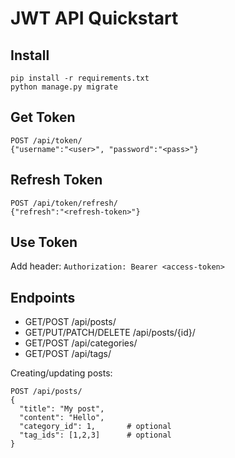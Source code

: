 
# JWT API Quickstart

## Install
```
pip install -r requirements.txt
python manage.py migrate
```

## Get Token
```
POST /api/token/
{"username":"<user>", "password":"<pass>"}
```

## Refresh Token
```
POST /api/token/refresh/
{"refresh":"<refresh-token>"}
```

## Use Token
Add header: `Authorization: Bearer <access-token>`

## Endpoints
- GET/POST /api/posts/
- GET/PUT/PATCH/DELETE /api/posts/{id}/
- GET/POST /api/categories/
- GET/POST /api/tags/

Creating/updating posts:
```
POST /api/posts/
{
  "title": "My post",
  "content": "Hello",
  "category_id": 1,       # optional
  "tag_ids": [1,2,3]      # optional
}
```
